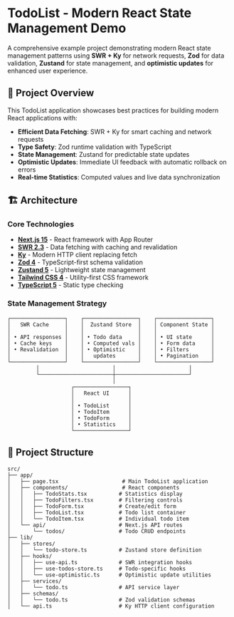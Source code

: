 # TodoList - Modern React State Management Demo

A comprehensive example project demonstrating modern React state management patterns using **SWR + Ky** for network requests, **Zod** for data validation, **Zustand** for state management, and **optimistic updates** for enhanced user experience.

## 🎯 Project Overview

This TodoList application showcases best practices for building modern React applications with:
- **Efficient Data Fetching**: SWR + Ky for smart caching and network requests
- **Type Safety**: Zod runtime validation with TypeScript
- **State Management**: Zustand for predictable state updates
- **Optimistic Updates**: Immediate UI feedback with automatic rollback on errors
- **Real-time Statistics**: Computed values and live data synchronization

## 🏗️ Architecture

### Core Technologies

- **[Next.js 15](https://nextjs.org/)** - React framework with App Router
- **[SWR 2.3](https://swr.vercel.app/)** - Data fetching with caching and revalidation
- **[Ky](https://github.com/sindresorhus/ky)** - Modern HTTP client replacing fetch
- **[Zod 4](https://zod.dev/)** - TypeScript-first schema validation
- **[Zustand 5](https://zustand-demo.pmnd.rs/)** - Lightweight state management
- **[Tailwind CSS 4](https://tailwindcss.com/)** - Utility-first CSS framework
- **[TypeScript 5](https://www.typescriptlang.org/)** - Static type checking

### State Management Strategy

```
┌─────────────────┐    ┌─────────────────┐    ┌─────────────────┐
│   SWR Cache     │    │  Zustand Store  │    │ Component State │
│                 │    │                 │    │                 │
│ • API responses │    │ • Todo data     │    │ • UI state      │
│ • Cache keys    │    │ • Computed vals │    │ • Form data     │
│ • Revalidation  │    │ • Optimistic    │    │ • Filters       │
│                 │    │   updates       │    │ • Pagination    │
└─────────────────┘    └─────────────────┘    └─────────────────┘
         │                       │                       │
         └───────────────────────┼───────────────────────┘
                                 │
                    ┌─────────────────┐
                    │   React UI      │
                    │                 │
                    │ • TodoList      │
                    │ • TodoItem      │
                    │ • TodoForm      │
                    │ • Statistics    │
                    └─────────────────┘
```

## 📁 Project Structure

```
src/
├── app/
│   ├── page.tsx                    # Main TodoList application
│   ├── components/                 # React components
│   │   ├── TodoStats.tsx          # Statistics display
│   │   ├── TodoFilters.tsx        # Filtering controls
│   │   ├── TodoForm.tsx           # Create/edit form
│   │   ├── TodoList.tsx           # Todo list container
│   │   └── TodoItem.tsx           # Individual todo item
│   └── api/                       # Next.js API routes
│       └── todos/                 # Todo CRUD endpoints
├── lib/
│   ├── stores/
│   │   └── todo-store.ts          # Zustand store definition
│   ├── hooks/
│   │   ├── use-api.ts             # SWR integration hooks
│   │   ├── use-todos-store.ts     # Todo-specific hooks
│   │   └── use-optimistic.ts      # Optimistic update utilities
│   ├── services/
│   │   └── todo.ts                # API service layer
│   ├── schemas/
│   │   └── todo.ts                # Zod validation schemas
│   └── api.ts                     # Ky HTTP client configuration
```
